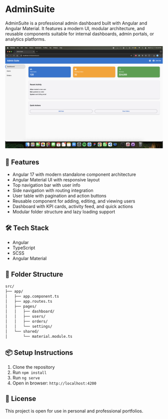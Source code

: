 # AdminSuite

AdminSuite is a professional admin dashboard built with Angular and Angular Material. It features a modern UI, modular architecture, and reusable components suitable for internal dashboards, admin portals, or analytics platforms.

![App Screenshot](./assets/Dashboard.png)

## 🚀 Features

- Angular 17 with modern standalone component architecture
- Angular Material UI with responsive layout
- Top navigation bar with user info
- Side navigation with routing integration
- User table with pagination and action buttons
- Reusable component for adding, editing, and viewing users
- Dashboard with KPI cards, activity feed, and quick actions
- Modular folder structure and lazy loading support

## 🛠️ Tech Stack

- Angular
- TypeScript
- SCSS
- Angular Material

## 📁 Folder Structure

```
src/
├── app/
│   ├── app.component.ts
│   ├── app.routes.ts
│   ├── pages/
│   │   ├── dashboard/
│   │   ├── users/
│   │   ├── orders/
│   │   └── settings/
│   └── shared/
│       └── material.module.ts
```

## 📦 Setup Instructions

1. Clone the repository
2. Run `npm install`
3. Run `ng serve`
4. Open in browser: `http://localhost:4200`

## 📄 License

This project is open for use in personal and professional portfolios.
